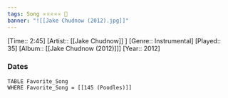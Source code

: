 ```yaml
---
tags: Song ⭐⭐⭐⭐⭐ 💛
banner: "![[Jake Chudnow (2012).jpg]]"
---
```

[Time:: 2:45]
[Artist:: [[Jake Chudnow]] ]
[Genre:: Instrumental]
[Played:: 35]
[Album:: [[Jake Chudnow (2012)]]]
[Year:: 2012]
### Dates
````dataview
TABLE Favorite_Song
WHERE Favorite_Song = [[145 (Poodles)]]
````